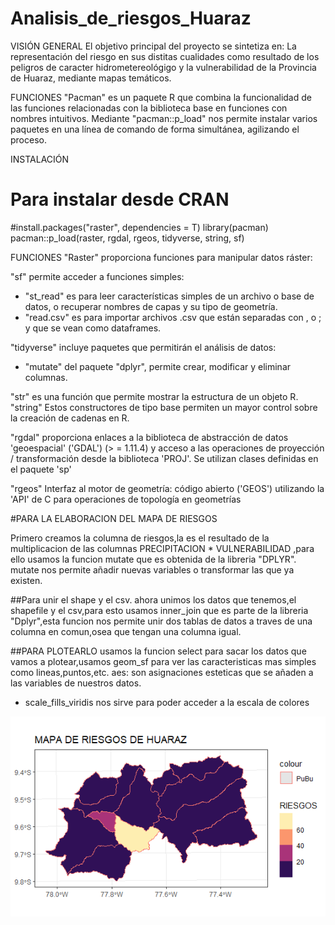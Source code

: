 # Analisis_de_riesgos_Huaraz
VISIÓN GENERAL
El objetivo principal del proyecto se sintetiza en:
La representación del riesgo en sus distitas cualidades como resultado 
de los peligros de caracter hidrometereológigo y la vulnerabilidad 
de la Provincia de Huaraz, mediante mapas temáticos.
 
FUNCIONES
"Pacman" es un paquete R que combina la funcionalidad de las funciones 
relacionadas con la biblioteca base en funciones con nombres intuitivos. 
Mediante "pacman::p_load" nos permite instalar varios paquetes en una línea 
de comando de forma simultánea, agilizando el proceso.

INSTALACIÓN 
# Para instalar desde CRAN
#install.packages("raster", dependencies = T)
library(pacman)
pacman::p_load(raster, rgdal, rgeos, tidyverse, string, sf)

FUNCIONES
"Raster" proporciona funciones para manipular datos ráster:

"sf" permite acceder a funciones simples:
- "st_read" es para leer características simples de un archivo
 o base de datos, o recuperar nombres de capas y su tipo de geometría.
- "read.csv" es para importar archivos .csv que están separadas con , o ;
y que se vean como dataframes.

"tidyverse" incluye paquetes que permitirán el análisis de datos:
- "mutate" del paquete "dplyr", permite crear, modificar y eliminar columnas.

"str" es una función que permite mostrar la estructura de un objeto
 R.
"string"
Estos constructores de tipo base permiten un mayor control 
sobre la creación de cadenas en R.

"rgdal" proporciona enlaces a la biblioteca de abstracción de datos 
'geoespacial' ('GDAL') (> = 1.11.4) y acceso a las operaciones de 
proyección / transformación desde la biblioteca 'PROJ'.
Se utilizan clases definidas en el paquete 'sp' 

"rgeos" Interfaz al motor de geometría: código abierto ('GEOS') 
utilizando la 'API' de C para operaciones de topología en geometrías

#PARA LA ELABORACION  DEL MAPA DE RIESGOS

Primero creamos la columna de riesgos,la es el resultado de la multiplicacion de las columnas
                             PRECIPITACION * VULNERABILIDAD
,para ello usamos la funcion mutate que es obtenida de la libreria "DPLYR".
mutate nos permite añadir nuevas variables o transformar las que ya existen.

##Para unir el shape y el csv.
ahora unimos los datos que tenemos,el shapefile y el csv,para esto usamos 
inner_join que es parte de la libreria "Dplyr",esta funcion nos permite unir
 dos tablas de datos a traves de una columna en comun,osea que tengan una columna igual.

##PARA PLOTEARLO
usamos la funcion select para sacar los datos que vamos a plotear,usamos geom_sf para ver las caracteristicas mas simples como lineas,puntos,etc.
aes: son asignaciones esteticas que se añaden a las variables de nuestros datos.
- scale_fills_viridis nos sirve para poder acceder a la escala de colores 

![Mapa de Riesgos de Desastres en Huaraz ](https://github.com/EDNA0812/Analisis_de_riesgos_Huaraz/blob/master/PLOT.png?raw=true)

